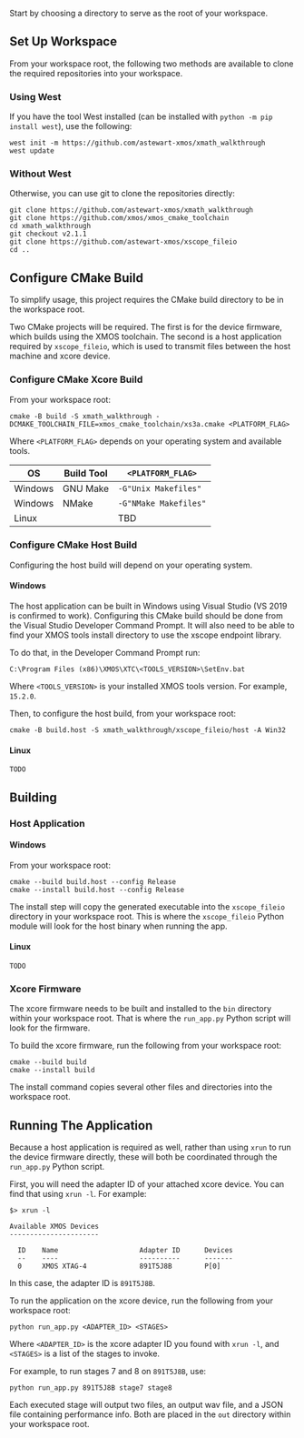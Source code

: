 

Start by choosing a directory to serve as the root of your workspace.

## Set Up Workspace

From your workspace root, the following two methods are available to clone the
required repositories into your workspace.

### Using West

If you have the tool West installed (can be installed with 
`python -m pip install west`), use the following:

```
west init -m https://github.com/astewart-xmos/xmath_walkthrough
west update
```

### Without West

Otherwise, you can use git to clone the repositories directly:

```
git clone https://github.com/astewart-xmos/xmath_walkthrough
git clone https://github.com/xmos/xmos_cmake_toolchain
cd xmath_walkthrough
git checkout v2.1.1
git clone https://github.com/astewart-xmos/xscope_fileio
cd ..
```

## Configure CMake Build

To simplify usage, this project requires the CMake build directory to be in the
workspace root.

Two CMake projects will be required. The first is for the device firmware, which
builds using the XMOS toolchain. The second is a host application required by
`xscope_fileio`, which is used to transmit files between the host machine and
xcore device.

### Configure CMake Xcore Build

From your workspace root:

```
cmake -B build -S xmath_walkthrough -DCMAKE_TOOLCHAIN_FILE=xmos_cmake_toolchain/xs3a.cmake <PLATFORM_FLAG>
```

Where `<PLATFORM_FLAG>` depends on your operating system and available tools.

| OS      | Build Tool  | `<PLATFORM_FLAG>`     |
| ------- | ----------- | --------------------- |
| Windows | GNU Make    | `-G"Unix Makefiles"`  |
| Windows | NMake       | `-G"NMake Makefiles"` |
| Linux   |             | TBD                   |


### Configure CMake Host Build

Configuring the host build will depend on your operating system.

#### Windows

The host application can be built in Windows using Visual Studio (VS 2019 is
confirmed to work). Configuring this CMake build should be done from the
Visual Studio Developer Command Prompt. It will also need to be able to find
your XMOS tools install directory to use the xscope endpoint library. 

To do that, in the Developer Command Prompt run:

```
C:\Program Files (x86)\XMOS\XTC\<TOOLS_VERSION>\SetEnv.bat
```

Where `<TOOLS_VERSION>` is your installed XMOS tools version. For example, 
`15.2.0`.

Then, to configure the host build, from your workspace root:

```
cmake -B build.host -S xmath_walkthrough/xscope_fileio/host -A Win32
```

#### Linux

```
TODO
```

## Building

### Host Application

#### Windows

From your workspace root:

```
cmake --build build.host --config Release
cmake --install build.host --config Release
```

The install step will copy the generated executable into the `xscope_fileio`
directory in your workspace root. This is where the `xscope_fileio` Python 
module will look for the host binary when running the app.

#### Linux

```
TODO
```

### Xcore Firmware

The xcore firmware needs to be built and installed to the `bin` directory within
your workspace root. That is where the `run_app.py` Python script will look for
the firmware.

To build the xcore firmware, run the following from your workspace root:

```
cmake --build build
cmake --install build
```

The install command copies several other files and directories into the 
workspace root.


## Running The Application

Because a host application is required as well, rather than using `xrun` to run 
the device firmware directly, these will both be coordinated through the 
`run_app.py` Python script.

First, you will need the adapter ID of your attached xcore device. You can find 
that using `xrun -l`. For example:

```
$> xrun -l

Available XMOS Devices
----------------------

  ID    Name                    Adapter ID      Devices
  --    ----                    ----------      -------
  0     XMOS XTAG-4             891T5J8B        P[0]

```

In this case, the adapter ID is `891T5J8B`.

To run the application on the xcore device, run the following from your 
workspace root:

```
python run_app.py <ADAPTER_ID> <STAGES>
```

Where `<ADAPTER_ID>` is the xcore adapter ID you found with `xrun -l`, and 
`<STAGES>` is a list of the stages to invoke. 

For example, to run stages 7 and 8 on `891T5J8B`, use:

```
python run_app.py 891T5J8B stage7 stage8
```

Each executed stage will output two files, an output wav file, and a JSON file
containing performance info. Both are placed in the `out` directory within your
workspace root.
